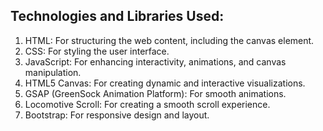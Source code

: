 ## Technologies and Libraries Used: <br>
1. HTML: For structuring the web content, including the canvas element.
2. CSS: For styling the user interface.
3. JavaScript: For enhancing interactivity, animations, and canvas manipulation.
4. HTML5 Canvas: For creating dynamic and interactive visualizations.
5. GSAP (GreenSock Animation Platform): For smooth animations.
6. Locomotive Scroll: For creating a smooth scroll experience.
7. Bootstrap: For responsive design and layout.
